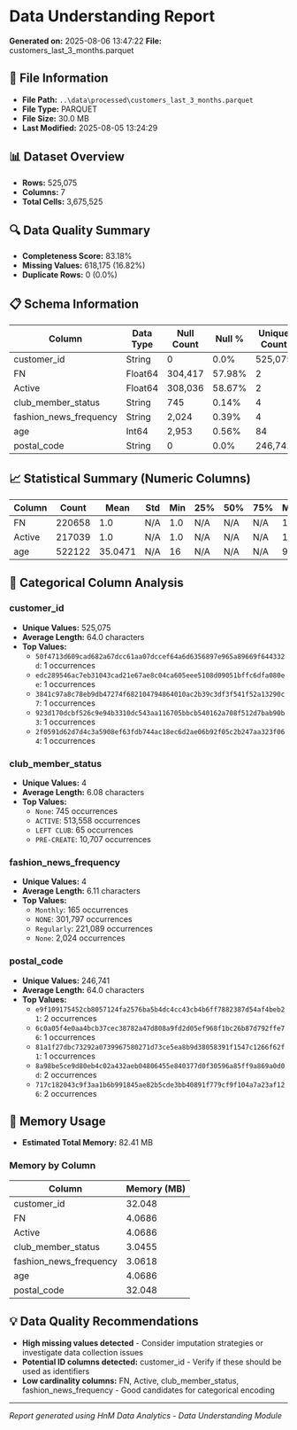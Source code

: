 # Data Understanding Report
**Generated on:** 2025-08-06 13:47:22
**File:** customers_last_3_months.parquet

## 📄 File Information
- **File Path:** `..\data\processed\customers_last_3_months.parquet`
- **File Type:** PARQUET
- **File Size:** 30.0 MB
- **Last Modified:** 2025-08-05 13:24:29

## 📊 Dataset Overview
- **Rows:** 525,075
- **Columns:** 7
- **Total Cells:** 3,675,525

## 🔍 Data Quality Summary
- **Completeness Score:** 83.18%
- **Missing Values:** 618,175 (16.82%)
- **Duplicate Rows:** 0 (0.0%)

## 📋 Schema Information
| Column | Data Type | Null Count | Null % | Unique Count | Unique % |
|--------|-----------|------------|---------|--------------|----------|
| customer_id | String | 0 | 0.0% | 525,075 | 100.0% |
| FN | Float64 | 304,417 | 57.98% | 2 | 0.0% |
| Active | Float64 | 308,036 | 58.67% | 2 | 0.0% |
| club_member_status | String | 745 | 0.14% | 4 | 0.0% |
| fashion_news_frequency | String | 2,024 | 0.39% | 4 | 0.0% |
| age | Int64 | 2,953 | 0.56% | 84 | 0.02% |
| postal_code | String | 0 | 0.0% | 246,741 | 46.99% |

## 📈 Statistical Summary (Numeric Columns)
| Column | Count | Mean | Std | Min | 25% | 50% | 75% | Max |
|--------|-------|------|-----|-----|-----|-----|-----|-----|
| FN | 220658 | 1.0 | N/A | 1.0 | N/A | N/A | N/A | 1.0 |
| Active | 217039 | 1.0 | N/A | 1.0 | N/A | N/A | N/A | 1.0 |
| age | 522122 | 35.0471 | N/A | 16 | N/A | N/A | N/A | 99 |

## 📝 Categorical Column Analysis
### customer_id
- **Unique Values:** 525,075
- **Average Length:** 64.0 characters
- **Top Values:**
  - `50f4713d609cad682a67dcc61aa07dccef64a6d6356897e965a89669f644332d`: 1 occurrences
  - `edc289546ac7eb31043cad21e67ae8c04ca605eee5108d09051bffc6dfa080ee`: 1 occurrences
  - `3841c97a8c78eb9db47274f682104794864010ac2b39c3df3f541f52a13290c7`: 1 occurrences
  - `923d170dcbf526c9e94b3310dc543aa116705bbcb540162a708f512d7bab90b3`: 1 occurrences
  - `2f0591d62d7d4c3a5908ef63fdb744ac18ec6d2ae06b92f05c2b247aa323f064`: 1 occurrences

### club_member_status
- **Unique Values:** 4
- **Average Length:** 6.08 characters
- **Top Values:**
  - `None`: 745 occurrences
  - `ACTIVE`: 513,558 occurrences
  - `LEFT CLUB`: 65 occurrences
  - `PRE-CREATE`: 10,707 occurrences

### fashion_news_frequency
- **Unique Values:** 4
- **Average Length:** 6.11 characters
- **Top Values:**
  - `Monthly`: 165 occurrences
  - `NONE`: 301,797 occurrences
  - `Regularly`: 221,089 occurrences
  - `None`: 2,024 occurrences

### postal_code
- **Unique Values:** 246,741
- **Average Length:** 64.0 characters
- **Top Values:**
  - `e9f109175452cb8057124fa2576ba5b4dc4cc43cb4b6ff7882387d54af4beb21`: 2 occurrences
  - `6c0a05f4e0aa4bcb37cec38782a47d808a9fd2d05ef968f1bc26b87d792ffe76`: 1 occurrences
  - `81a1f27dbc73292a0739967580271d73ce5ea8b9d38058391f1547c1266f62f1`: 1 occurrences
  - `8a98be5ce9d80eb4c02a432aeb04806455e840377d0f30596a85ff9a869a0d0d`: 2 occurrences
  - `717c182043c9f3aa1b6b991845ae82b5cde3bb40891f779cf9f104a7a23af126`: 2 occurrences

## 💾 Memory Usage
- **Estimated Total Memory:** 82.41 MB

### Memory by Column
| Column | Memory (MB) |
|--------|-------------|
| customer_id | 32.048 |
| FN | 4.0686 |
| Active | 4.0686 |
| club_member_status | 3.0455 |
| fashion_news_frequency | 3.0618 |
| age | 4.0686 |
| postal_code | 32.048 |

## 💡 Data Quality Recommendations
- **High missing values detected** - Consider imputation strategies or investigate data collection issues
- **Potential ID columns detected:** customer_id - Verify if these should be used as identifiers
- **Low cardinality columns:** FN, Active, club_member_status, fashion_news_frequency - Good candidates for categorical encoding

---
*Report generated using HnM Data Analytics - Data Understanding Module*